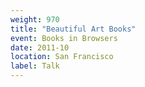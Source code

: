 ```yaml
---
weight: 970
title: "Beautiful Art Books"
event: Books in Browsers
date: 2011-10
location: San Francisco
label: Talk
---
```


